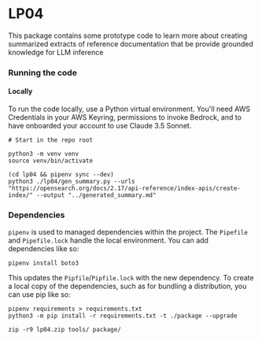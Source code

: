 # LP04

This package contains some prototype code to learn more about creating summarized extracts of reference documentation that be provide grounded knowledge for LLM inference

### Running the code

#### Locally
To run the code locally, use a Python virtual environment.  You'll need AWS Credentials in your AWS Keyring, permissions to invoke Bedrock, and to have onboarded your account to use Claude 3.5 Sonnet.

```
# Start in the repo root

python3 -m venv venv
source venv/bin/activate

(cd lp04 && pipenv sync --dev)
python3 ./lp04/gen_summary.py --urls "https://opensearch.org/docs/2.17/api-reference/index-apis/create-index/" --output "../generated_summary.md"
```

### Dependencies
`pipenv` is used to managed dependencies within the project.  The `Pipefile` and `Pipefile.lock` handle the local environment.  You can add dependencies like so:

```
pipenv install boto3
```

This updates the `Pipfile`/`Pipfile.lock` with the new dependency.  To create a local copy of the dependencies, such as for bundling a distribution, you can use pip like so:

```
pipenv requirements > requirements.txt
python3 -m pip install -r requirements.txt -t ./package --upgrade

zip -r9 lp04.zip tools/ package/
```
